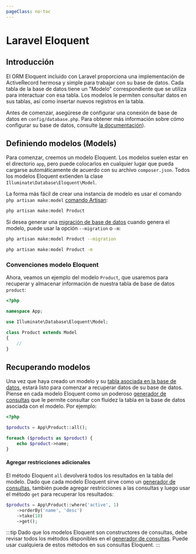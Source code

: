 ```yaml
---
pageClass: no-toc
---
```


# Laravel Eloquent

<a name="introduction"> </a>
## Introducción

El ORM Eloquent incluido con Laravel proporciona una implementación de ActiveRecord hermosa y simple para trabajar con su base de datos. Cada tabla de la base de datos tiene un "Modelo" correspondiente que se utiliza para interactuar con esa tabla. Los modelos le permiten consultar datos en sus tablas, así como insertar nuevos registros en la tabla.

Antes de comenzar, asegúrese de configurar una conexión de base de datos en `config/database.php`. Para obtener más información sobre cómo configurar su base de datos, consulte [la documentación](https://laravel.com/docs/7.x/database#configuration)).

<a name="defining-models"> </a>
## Definiendo modelos (Models)

Para comenzar, creemos un modelo Eloquent. Los modelos suelen estar en el directorio `app`, pero puede colocarlos en cualquier lugar que pueda cargarse automáticamente de acuerdo con su archivo `composer.json`. Todos los modelos Eloquent extienden la clase `Illuminate\Database\Eloquent\Model`.

La forma más fácil de crear una instancia de modelo es usar el comando `php artisan make:model` [comando Artisan](https://laravel.com/docs/7.x/artisan#introduction):

```bash
php artisan make:model Product
```

Si desea generar una [migración de base de datos](https://laravel.com/docs/7.x/migrations) cuando genera el modelo, puede usar la opción `--migration` o `-m`:

```bash
php artisan make:model Product --migration

php artisan make:model Product -m
```

<a name="eloquent-model-conventions"> </a>
### Convenciones modelo Eloquent

Ahora, veamos un ejemplo del modelo `Product`, que usaremos para recuperar y almacenar información de nuestra tabla de base de datos `product`:

```php
<?php

namespace App;

use Illuminate\Database\Eloquent\Model;

class Product extends Model
{
    //
}
```

<a name="retrieving-models"> </a>
## Recuperando modelos

Una vez que haya creado un modelo y su [tabla asociada en la base de datos](https://laravel.com/docs/7.x/migrations#introduction), estará listo para comenzar a recuperar datos de su base de datos. Piense en cada modelo Eloquent como un poderoso [generador de consultas](https://laravel.com/docs/7.x/queries) que le permite consultar con fluidez la tabla en la base de datos asociada con el modelo. Por ejemplo:

```php
<?php

$products = App\Product::all();

foreach ($products as $product) {
    echo $product->name;
}
```

#### Agregar restricciones adicionales

El método Eloquent `all` devolverá todos los resultados en la tabla del modelo. Dado que cada modelo Eloquent sirve como un [generador de consultas](https://laravel.com/docs/7.x/queries), también puede agregar restricciones a las consultas y luego usar el método `get` para recuperar los resultados:

```php
$products = App\Product::where('active', 1)
    ->orderBy('name', 'desc')
    ->take(10)
    ->get();
```

:::tip
Dado que los modelos Eloquent son constructores de consultas, debe revisar todos los métodos disponibles en el [generador de consultas](https://laravel.com/docs/7.x/queries). Puede usar cualquiera de estos métodos en sus consultas Eloquent.
:::
